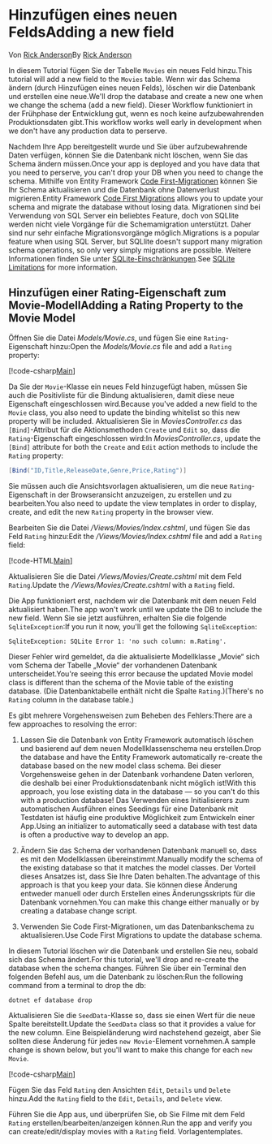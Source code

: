 # <a name="adding-a-new-field"></a><span data-ttu-id="52ad5-101">Hinzufügen eines neuen Felds</span><span class="sxs-lookup"><span data-stu-id="52ad5-101">Adding a new field</span></span>

<span data-ttu-id="52ad5-102">Von [Rick Anderson](https://twitter.com/RickAndMSFT)</span><span class="sxs-lookup"><span data-stu-id="52ad5-102">By [Rick Anderson](https://twitter.com/RickAndMSFT)</span></span>

<span data-ttu-id="52ad5-103">In diesem Tutorial fügen Sie der Tabelle `Movies` ein neues Feld hinzu.</span><span class="sxs-lookup"><span data-stu-id="52ad5-103">This tutorial will add a new field to the `Movies` table.</span></span> <span data-ttu-id="52ad5-104">Wenn wir das Schema ändern (durch Hinzufügen eines neuen Felds), löschen wir die Datenbank und erstellen eine neue.</span><span class="sxs-lookup"><span data-stu-id="52ad5-104">We'll drop the database and create a new one when we change the schema (add a new field).</span></span> <span data-ttu-id="52ad5-105">Dieser Workflow funktioniert in der Frühphase der Entwicklung gut, wenn es noch keine aufzubewahrenden Produktionsdaten gibt.</span><span class="sxs-lookup"><span data-stu-id="52ad5-105">This workflow works well early in development when we don't have any production data to perserve.</span></span>

<span data-ttu-id="52ad5-106">Nachdem Ihre App bereitgestellt wurde und Sie über aufzubewahrende Daten verfügen, können Sie die Datenbank nicht löschen, wenn Sie das Schema ändern müssen.</span><span class="sxs-lookup"><span data-stu-id="52ad5-106">Once your app is deployed and you have data that you need to perserve, you can't drop your DB when you need to change the schema.</span></span> <span data-ttu-id="52ad5-107">Mithilfe von Entity Framework [Code First-Migrationen](https://docs.microsoft.com/ef/core/get-started/aspnetcore/new-db) können Sie Ihr Schema aktualisieren und die Datenbank ohne Datenverlust migrieren.</span><span class="sxs-lookup"><span data-stu-id="52ad5-107">Entity Framework [Code First Migrations](https://docs.microsoft.com/ef/core/get-started/aspnetcore/new-db) allows you to update your schema and migrate the database without losing data.</span></span> <span data-ttu-id="52ad5-108">Migrationen sind bei Verwendung von SQL Server ein beliebtes Feature, doch von SQLlite werden nicht viele Vorgänge für die Schemamigration unterstützt. Daher sind nur sehr einfache Migrationsvorgänge möglich.</span><span class="sxs-lookup"><span data-stu-id="52ad5-108">Migrations is a popular feature when using SQL Server, but SQLlite doesn't support many migration schema operations, so only very simply migrations are possible.</span></span> <span data-ttu-id="52ad5-109">Weitere Informationen finden Sie unter [SQLite-Einschränkungen](https://docs.microsoft.com/ef/core/providers/sqlite/limitations).</span><span class="sxs-lookup"><span data-stu-id="52ad5-109">See [SQLite Limitations](https://docs.microsoft.com/ef/core/providers/sqlite/limitations) for more information.</span></span>

## <a name="adding-a-rating-property-to-the-movie-model"></a><span data-ttu-id="52ad5-110">Hinzufügen einer Rating-Eigenschaft zum Movie-Modell</span><span class="sxs-lookup"><span data-stu-id="52ad5-110">Adding a Rating Property to the Movie Model</span></span>

<span data-ttu-id="52ad5-111">Öffnen Sie die Datei *Models/Movie.cs*, und fügen Sie eine `Rating`-Eigenschaft hinzu:</span><span class="sxs-lookup"><span data-stu-id="52ad5-111">Open the *Models/Movie.cs* file and add a `Rating` property:</span></span>

[!code-csharp[Main](../../tutorials/first-mvc-app/start-mvc/sample/MvcMovie/Models/MovieDateRating.cs?highlight=11&range=7-18)]

<span data-ttu-id="52ad5-112">Da Sie der `Movie`-Klasse ein neues Feld hinzugefügt haben, müssen Sie auch die Positivliste für die Bindung aktualisieren, damit diese neue Eigenschaft eingeschlossen wird.</span><span class="sxs-lookup"><span data-stu-id="52ad5-112">Because you've added a new field to the `Movie` class, you also need to update the binding whitelist so this new property will be included.</span></span> <span data-ttu-id="52ad5-113">Aktualisieren Sie in *MoviesController.cs* das `[Bind]`-Attribut für die Aktionsmethoden `Create` und `Edit` so, dass die `Rating`-Eigenschaft eingeschlossen wird:</span><span class="sxs-lookup"><span data-stu-id="52ad5-113">In *MoviesController.cs*, update the `[Bind]` attribute for both the `Create` and `Edit` action methods to include the `Rating` property:</span></span>

```csharp
[Bind("ID,Title,ReleaseDate,Genre,Price,Rating")]
   ```

<span data-ttu-id="52ad5-114">Sie müssen auch die Ansichtsvorlagen aktualisieren, um die neue `Rating`-Eigenschaft in der Browseransicht anzuzeigen, zu erstellen und zu bearbeiten.</span><span class="sxs-lookup"><span data-stu-id="52ad5-114">You also need to update the view templates in order to display, create, and edit the new `Rating` property in the browser view.</span></span>

<span data-ttu-id="52ad5-115">Bearbeiten Sie die Datei */Views/Movies/Index.cshtml*, und fügen Sie das Feld `Rating` hinzu:</span><span class="sxs-lookup"><span data-stu-id="52ad5-115">Edit the */Views/Movies/Index.cshtml* file and add a `Rating` field:</span></span>

[!code-HTML[Main](../../tutorials/first-mvc-app/start-mvc/sample/MvcMovie/Views/Movies/IndexGenreRating.cshtml?highlight=17,39&range=24-64)]

<span data-ttu-id="52ad5-116">Aktualisieren Sie die Datei */Views/Movies/Create.cshtml* mit dem Feld `Rating`.</span><span class="sxs-lookup"><span data-stu-id="52ad5-116">Update the */Views/Movies/Create.cshtml* with a `Rating` field.</span></span>

<span data-ttu-id="52ad5-117">Die App funktioniert erst, nachdem wir die Datenbank mit dem neuen Feld aktualisiert haben.</span><span class="sxs-lookup"><span data-stu-id="52ad5-117">The app won't work until we update the DB to include the new field.</span></span> <span data-ttu-id="52ad5-118">Wenn Sie sie jetzt ausführen, erhalten Sie die folgende `SqliteException`:</span><span class="sxs-lookup"><span data-stu-id="52ad5-118">If you run it now, you'll get the following `SqliteException`:</span></span>

```
SqliteException: SQLite Error 1: 'no such column: m.Rating'.
```

<span data-ttu-id="52ad5-119">Dieser Fehler wird gemeldet, da die aktualisierte Modellklasse „Movie“ sich vom Schema der Tabelle „Movie“ der vorhandenen Datenbank unterscheidet.</span><span class="sxs-lookup"><span data-stu-id="52ad5-119">You're seeing this error because the updated Movie model class is different than the schema of the Movie table of the existing database.</span></span> <span data-ttu-id="52ad5-120">(Die Datenbanktabelle enthält nicht die Spalte `Rating`.)</span><span class="sxs-lookup"><span data-stu-id="52ad5-120">(There's no `Rating` column in the database table.)</span></span>

<span data-ttu-id="52ad5-121">Es gibt mehrere Vorgehensweisen zum Beheben des Fehlers:</span><span class="sxs-lookup"><span data-stu-id="52ad5-121">There are a few approaches to resolving the error:</span></span>

1. <span data-ttu-id="52ad5-122">Lassen Sie die Datenbank von Entity Framework automatisch löschen und basierend auf dem neuen Modellklassenschema neu erstellen.</span><span class="sxs-lookup"><span data-stu-id="52ad5-122">Drop the database and have the Entity Framework automatically re-create the database based on the new model class schema.</span></span> <span data-ttu-id="52ad5-123">Bei dieser Vorgehensweise gehen in der Datenbank vorhandene Daten verloren, die deshalb bei einer Produktionsdatenbank nicht möglich ist!</span><span class="sxs-lookup"><span data-stu-id="52ad5-123">With this approach, you lose existing data in the database — so you can't do this with a production database!</span></span> <span data-ttu-id="52ad5-124">Das Verwenden eines Initialisierers zum automatischen Ausführen eines Seedings für eine Datenbank mit Testdaten ist häufig eine produktive Möglichkeit zum Entwickeln einer App.</span><span class="sxs-lookup"><span data-stu-id="52ad5-124">Using an initializer to automatically seed a database with test data is often a productive way to develop an app.</span></span>

2. <span data-ttu-id="52ad5-125">Ändern Sie das Schema der vorhandenen Datenbank manuell so, dass es mit den Modellklassen übereinstimmt.</span><span class="sxs-lookup"><span data-stu-id="52ad5-125">Manually modify the schema of the existing database so that it matches the model classes.</span></span> <span data-ttu-id="52ad5-126">Der Vorteil dieses Ansatzes ist, dass Sie Ihre Daten behalten.</span><span class="sxs-lookup"><span data-stu-id="52ad5-126">The advantage of this approach is that you keep your data.</span></span> <span data-ttu-id="52ad5-127">Sie können diese Änderung entweder manuell oder durch Erstellen eines Änderungsskripts für die Datenbank vornehmen.</span><span class="sxs-lookup"><span data-stu-id="52ad5-127">You can make this change either manually or by creating a database change script.</span></span>

3. <span data-ttu-id="52ad5-128">Verwenden Sie Code First-Migrationen, um das Datenbankschema zu aktualisieren.</span><span class="sxs-lookup"><span data-stu-id="52ad5-128">Use Code First Migrations to update the database schema.</span></span>

<span data-ttu-id="52ad5-129">In diesem Tutorial löschen wir die Datenbank und erstellen Sie neu, sobald sich das Schema ändert.</span><span class="sxs-lookup"><span data-stu-id="52ad5-129">For this tutorial, we'll drop and re-create the database when the schema changes.</span></span> <span data-ttu-id="52ad5-130">Führen Sie über ein Terminal den folgenden Befehl aus, um die Datenbank zu löschen:</span><span class="sxs-lookup"><span data-stu-id="52ad5-130">Run the following command from a terminal to drop the db:</span></span>

`dotnet ef database drop`

<span data-ttu-id="52ad5-131">Aktualisieren Sie die `SeedData`-Klasse so, dass sie einen Wert für die neue Spalte bereitstellt.</span><span class="sxs-lookup"><span data-stu-id="52ad5-131">Update the `SeedData` class so that it provides a value for the new column.</span></span> <span data-ttu-id="52ad5-132">Eine Beispieländerung wird nachstehend gezeigt, aber Sie sollten diese Änderung für jedes `new Movie`-Element vornehmen.</span><span class="sxs-lookup"><span data-stu-id="52ad5-132">A sample change is shown below, but you'll want to make this change for each `new Movie`.</span></span>

[!code-csharp[Main](../../tutorials/first-mvc-app/start-mvc/sample/MvcMovie/Models/SeedDataRating.cs?name=snippet1&highlight=6)]

<span data-ttu-id="52ad5-133">Fügen Sie das Feld `Rating` den Ansichten `Edit`, `Details` und `Delete` hinzu.</span><span class="sxs-lookup"><span data-stu-id="52ad5-133">Add the `Rating` field to the `Edit`, `Details`, and `Delete` view.</span></span>

<span data-ttu-id="52ad5-134">Führen Sie die App aus, und überprüfen Sie, ob Sie Filme mit dem Feld `Rating` erstellen/bearbeiten/anzeigen können.</span><span class="sxs-lookup"><span data-stu-id="52ad5-134">Run the app and verify you can create/edit/display movies with a `Rating` field.</span></span> <span data-ttu-id="52ad5-135">Vorlagen</span><span class="sxs-lookup"><span data-stu-id="52ad5-135">templates.</span></span>
